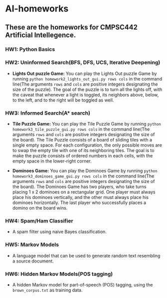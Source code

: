 # AI-homeworks

## These are the homeworks for CMPSC442 Artificial Intellegence. 

### HW1: Python Basics

### HW2: Uninformed Search(BFS, DFS, UCS, Iterative Deepening)

* **Lights Out puzzle Game:**
You can play the Lights Out puzzle Game by running `python homework2_lights_out_gui.py rows cols` in the command line(The arguments `rows` and `cols` are positive integers designating the size of the puzzle). The goal of the puzzle is to turn all the lights off, with the caveat that whenever a light is toggled, its
neighbors above, below, to the left, and to the right will be toggled as well.

### HW3: Informed Search(A* search)

* **Tile Puzzle Game:**
You can play the Tile Puzzle Game by running `python homework3_tile_puzzle_gui.py rows cols` in the command line(The arguments `rows` and `cols` are positive integers designating the size of the board). The Tile Puzzle consists of a board of sliding tiles with a single empty space. For each configuration, the only possible moves are to swap the empty tile with one of its neighboring tiles. The goal is to make the puzzle consists of ordered numbers in each cells, with the empty space in the lower-right corner.

* **Dominoes Game:**
You can play the Dominoes Game by running `python homework3_dominoes_game_gui.py rows cols` in the command line(The arguments `rows` and `cols` are positive integers designating the size of the board). The Dominoes Game has two players, who take turns placing 1 x 2 dominoes on a rectangular grid. One player must always place his dominoes vertically, and the other must always place his dominoes horizontally. The last player who successfully places a domino on the board wins.

### HW4: Spam/Ham Classifier

* A spam filter using naive Bayes classification.

### HW5: Markov Models

* A language model that can be used to generate random text resembling a source document.

### HW6: Hidden Markov Models(POS tagging)

* A hidden Markov model for part-of-speech (POS) tagging, using the `brown_corpus.txt` as training data.
